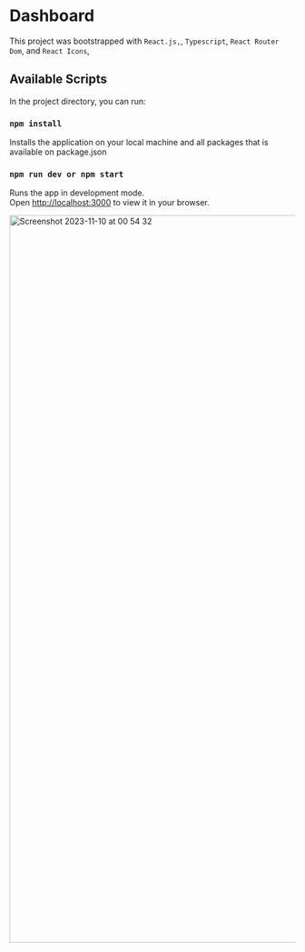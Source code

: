 # Dashboard

This project was bootstrapped with `React.js,`, `Typescript`,  `React Router Dom`, and `React Icons`,

## Available Scripts

In the project directory, you can run:

### `npm install`

Installs the application on your local machine and all packages that is available on package.json



### `npm run dev or npm start`

Runs the app in development mode.\
Open [http://localhost:3000](http://localhost:3000) to view it in your browser.

<img width="1280" alt="Screenshot 2023-11-10 at 00 54 32" src="https://github.com/promzzy/advancly-assessment/assets/60267352/f86b376c-d424-47c3-b3af-5e21af8ba54d">
